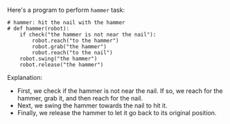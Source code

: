 Here's a program to perform `hammer` task:

```
# hammer: hit the nail with the hammer
# def hammer(robot):
    if check("the hammer is not near the nail"):
        robot.reach("to the hammer")
        robot.grab("the hammer")
        robot.reach("to the nail")
    robot.swing("the hammer")
    robot.release("the hammer")
```

Explanation:
- First, we check if the hammer is not near the nail. If so, we reach for the hammer, grab it, and then reach for the nail.
- Next, we swing the hammer towards the nail to hit it.
- Finally, we release the hammer to let it go back to its original position.